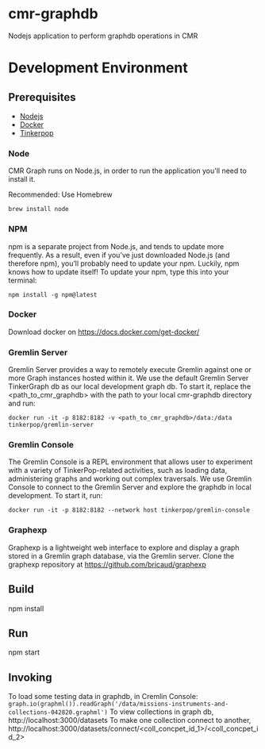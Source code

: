 # cmr-graphdb

Nodejs application to perform graphdb operations in CMR

# Development Environment

## Prerequisites
* [Nodejs](https://nodejs.org/en/)
* [Docker](https://docs.docker.com/install/)
* [Tinkerpop](https://tinkerpop.apache.org/)

### Node
CMR Graph runs on Node.js, in order to run the application you'll need to install it.

Recommended: Use Homebrew

```
brew install node
```

### NPM
npm is a separate project from Node.js, and tends to update more frequently. As a result, even if you’ve just downloaded Node.js (and therefore npm), you’ll probably need to update your npm. Luckily, npm knows how to update itself! To update your npm, type this into your terminal:

```
npm install -g npm@latest
```

### Docker
Download docker on https://docs.docker.com/get-docker/

### Gremlin Server
Gremlin Server provides a way to remotely execute Gremlin against one or more Graph instances hosted within it. We use the default Gremlin Server TinkerGraph db as our local development graph db. To start it, replace the <path_to_cmr_graphdb> with the path to your local cmr-graphdb directory and run:

```
docker run -it -p 8182:8182 -v <path_to_cmr_graphdb>/data:/data tinkerpop/gremlin-server
```

### Gremlin Console
The Gremlin Console is a REPL environment that allows user to experiment with a variety of TinkerPop-related activities, such as loading data, administering graphs and working out complex traversals. We use Gremlin Console to connect to the Gremlin Server and explore the graphdb in local development. To start it, run:

```
docker run -it -p 8182:8182 --network host tinkerpop/gremlin-console
```

### Graphexp
Graphexp is a lightweight web interface to explore and display a graph stored in a Gremlin graph database, via the Gremlin server.
Clone the graphexp repository at https://github.com/bricaud/graphexp

## Build

npm install

## Run

npm start

## Invoking

To load some testing data in graphdb, in Cremlin Console: `graph.io(graphml()).readGraph('/data/missions-instruments-and-collections-042820.graphml')`
To view collections in graph db, http://localhost:3000/datasets
To make one collection connect to another, http://localhost:3000/datasets/connect/<coll_concpet_id_1>/<coll_concpet_id_2>

